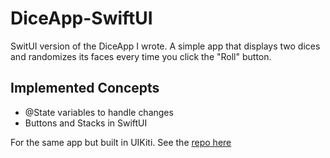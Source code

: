# DiceApp-SwiftUI
SwitUI version of the DiceApp I wrote. 
A simple app that displays two dices and randomizes its faces every time you click the "Roll" button.

## Implemented Concepts
* @State variables to handle changes
* Buttons and Stacks in SwiftUI

For the same app but built in UIKiti. See the [repo here](https://github.com/R3Camarena/DiceApp)
